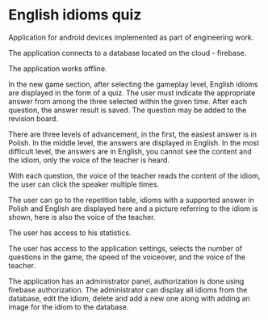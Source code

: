 # English idioms quiz

Application for android devices implemented as part of engineering work.

The application connects to a database located on the cloud - firebase.

The application works offline.

In the new game section, after selecting the gameplay level, English idioms are displayed in the form of a quiz. The user must indicate the appropriate answer from among the three selected within the given time. After each question, the answer result is saved. The question may be added to the revision board.

There are three levels of advancement, in the first, the easiest answer is in Polish. In the middle level, the answers are displayed in English. In the most difficult level, the answers are in English, you cannot see the content and the idiom, only the voice of the teacher is heard.

With each question, the voice of the teacher reads the content of the idiom, the user can click the speaker multiple times.

The user can go to the repetition table, idioms with a supported answer in Polish and English are displayed here and a picture referring to the idiom is shown, here is also the voice of the teacher.

The user has access to his statistics.

The user has access to the application settings, selects the number of questions in the game, the speed of the voiceover, and the voice of the teacher.

The application has an administrator panel, authorization is done using firebase authorization. The administrator can display all idioms from the database, edit the idiom, delete and add a new one along with adding an image for the idiom to the database.
